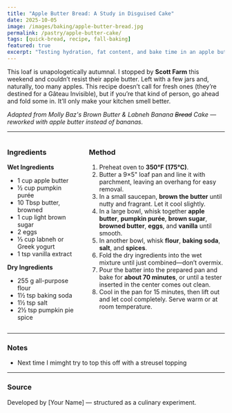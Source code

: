 ```yaml
---
title: "Apple Butter Bread: A Study in Disguised Cake"
date: 2025-10-05
image: /images/baking/apple-butter-bread.jpg
permalink: /pastry/apple-butter-cake/
tags: [quick-bread, recipe, fall-baking]
featured: true
excerpt: "Testing hydration, fat content, and bake time in an apple butter loaf that behaves like bread but eats like cake."
---
```


This loaf is unapologetically autumnal. I stopped by **Scott Farm** this weekend and couldn’t resist their apple butter. Left with a few jars and, naturally, too many apples. This recipe doesn’t call for fresh ones (they’re destined for a Gâteau Invisible), but if you’re that kind of person, go ahead and fold some in. It’ll only make your kitchen smell better.  

*Adapted from Molly Baz's Brown Butter & Labneh Banana ~~Bread~~ Cake — reworked with apple butter instead of bananas.*

---

<div style="display: grid; grid-template-columns: 1fr 2fr; gap: 2rem;" markdown="1">

<div markdown="1">

### **Ingredients**

**Wet Ingredients**  
- 1 cup apple butter  
- ½ cup pumpkin purée  
- 10 Tbsp butter, browned  
- 1 cup light brown sugar  
- 2 eggs  
- ⅓ cup labneh or Greek yogurt  
- 1 tsp vanilla extract  

**Dry Ingredients**  
- 255 g all-purpose flour  
- 1½ tsp baking soda  
- 1½ tsp salt  
- 2½ tsp pumpkin pie spice  

</div>

<div markdown="1">

### **Method**

1. Preheat oven to **350°F (175°C)**.  
2. Butter a 9×5" loaf pan and line it with parchment, leaving an overhang for easy removal.  
3. In a small saucepan, **brown the butter** until nutty and fragrant. Let it cool slightly.  
4. In a large bowl, whisk together **apple butter**, **pumpkin purée**, **brown sugar**, **browned butter**, **eggs**, and **vanilla** until smooth.  
5. In another bowl, whisk **flour**, **baking soda**, **salt**, and **spices**.  
6. Fold the dry ingredients into the wet mixture until just combined—don’t overmix.  
7. Pour the batter into the prepared pan and bake for **about 70 minutes**, or until a tester inserted in the center comes out clean.  
8. Cool in the pan for 15 minutes, then lift out and let cool completely. Serve warm or at room temperature.  

</div>
</div>

---

### **Notes**
- Next time I mimght try to top this off with a streusel topping

---

### **Source**
Developed by [Your Name] — structured as a culinary experiment.
